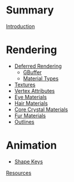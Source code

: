 # Summary
[Introduction](./introduction.md)

# Rendering
- [Deferred Rendering](./deferred.md)
    - [GBuffer](./gbuffer.md)
    - [Material Types](./material_types.md)
- [Textures](./textures.md)
- [Vertex Attributes]()
- [Eye Materials]()
- [Hair Materials](./hair.md)
- [Core Crystal Materials]()
- [Fur Materials](./fur.md)
- [Outlines](./outline.md)

# Animation
- [Shape Keys]()

[Resources](./resources.md)